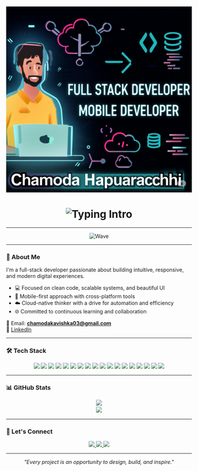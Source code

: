 <!-- 🌌 Custom Banner -->
<p align="center">
  <img src="https://raw.githubusercontent.com/Chamodakavi/Chamodakavi/main/banner.png" alt="Chamoda Hapuarachchi Banner" />
</p>

<h1 align="center">
  <img src="https://readme-typing-svg.demolab.com?font=Fira+Code&duration=3000&pause=1000&color=8B5CF6&center=true&vCenter=true&width=500&lines=Hi,+I'm+Chamoda+Hapuarachchi;Full-Stack+Developer+%7C+Cloud+Enthusiast;Crafting+Elegant+User+Experiences" alt="Typing Intro">
</h1>

---

<!-- 👋 Greeting GIF -->
<p align="center">
  <img src="https://media1.giphy.com/media/v1.Y2lkPTc5MGI3NjExeWlvZDNmOW40ZHA0MTRmM281bmw2cDFodGJpYTd0MWFhOHQ3MG5qOCZlcD12MV9pbnRlcm5hbF9naWZfYnlfaWQmY3Q9Zw/RbDKaczqWovIugyJmW/giphy.gif" width="200" alt="Wave">
</p>

---

### 💼 About Me

I'm a full-stack developer passionate about building intuitive, responsive, and modern digital experiences.

- 💻 Focused on clean code, scalable systems, and beautiful UI
- 📱 Mobile-first approach with cross-platform tools
- ☁️ Cloud-native thinker with a drive for automation and efficiency
- 🌐 Committed to continuous learning and collaboration

📧 Email: **chamodakavishka03@gmail.com**  
🔗 [LinkedIn](https://www.linkedin.com/in/chamoda-hapuarachchi-915b83342)

---

### 🛠️ Tech Stack

<p align="center">
  <img src="https://img.shields.io/badge/HTML-E34F26?style=for-the-badge&logo=html5&logoColor=white"/>
  <img src="https://img.shields.io/badge/CSS-1572B6?style=for-the-badge&logo=css3&logoColor=white"/>
  <img src="https://img.shields.io/badge/Bootstrap-563D7C?style=for-the-badge&logo=bootstrap&logoColor=white"/>
  <img src="https://img.shields.io/badge/Tailwind_CSS-38B2AC?style=for-the-badge&logo=tailwind-css&logoColor=white"/>
  <img src="https://img.shields.io/badge/Chakra_UI-319795?style=for-the-badge&logo=chakraui&logoColor=white"/>
  <img src="https://img.shields.io/badge/Material_UI-007FFF?style=for-the-badge&logo=mui&logoColor=white"/>
  <img src="https://img.shields.io/badge/React-20232A?style=for-the-badge&logo=react&logoColor=61DAFB"/>
  <img src="https://img.shields.io/badge/React_Native-20232A?style=for-the-badge&logo=react&logoColor=61DAFB"/>
  <img src="https://img.shields.io/badge/Next.js-000000?style=for-the-badge&logo=next.js&logoColor=white"/>
  <img src="https://img.shields.io/badge/Postman-FF6C37?style=for-the-badge&logo=postman&logoColor=white"/>
  <img src="https://img.shields.io/badge/AWS-232F3E?style=for-the-badge&logo=amazonaws&logoColor=white"/>
  <img src="https://img.shields.io/badge/Git-F05032?style=for-the-badge&logo=git&logoColor=white"/>
  <img src="https://img.shields.io/badge/GitHub-181717?style=for-the-badge&logo=github&logoColor=white"/>
  <img src="https://img.shields.io/badge/Java-007396?style=for-the-badge&logo=java&logoColor=white"/>
  <img src="https://img.shields.io/badge/JavaScript-F7DF1E?style=for-the-badge&logo=javascript&logoColor=black"/>
  <img src="https://img.shields.io/badge/Python-3776AB?style=for-the-badge&logo=python&logoColor=white"/>
  <img src="https://img.shields.io/badge/PHP-777BB4?style=for-the-badge&logo=php&logoColor=white"/>
  <img src="https://img.shields.io/badge/MySQL-4479A1?style=for-the-badge&logo=mysql&logoColor=white"/>
</p>

---

### 📊 GitHub Stats

<p align="center">
  <img src="https://github-readme-stats.vercel.app/api?username=Chamodakavi&show_icons=true&theme=tokyonight" />
  <br />
  <img src="https://github-readme-streak-stats.herokuapp.com/?user=Chamodakavi&theme=tokyonight" />
</p>

---

### 🤝 Let's Connect

<p align="center">
  <a href="mailto:chamodakavishka03@gmail.com">
    <img src="https://img.shields.io/badge/Gmail-EA4335?style=for-the-badge&logo=gmail&logoColor=white" />
  </a>
  <a href="https://www.linkedin.com/in/chamoda-hapuarachchi-915b83342">
    <img src="https://img.shields.io/badge/LinkedIn-0A66C2?style=for-the-badge&logo=linkedin&logoColor=white" />
  </a>
  <a href="https://wa.me/94784528058">
    <img src="https://img.shields.io/badge/WhatsApp-25D366?style=for-the-badge&logo=whatsapp&logoColor=white" />
  </a>
</p>

---

<p align="center">
  <i>"Every project is an opportunity to design, build, and inspire."</i>
</p>
